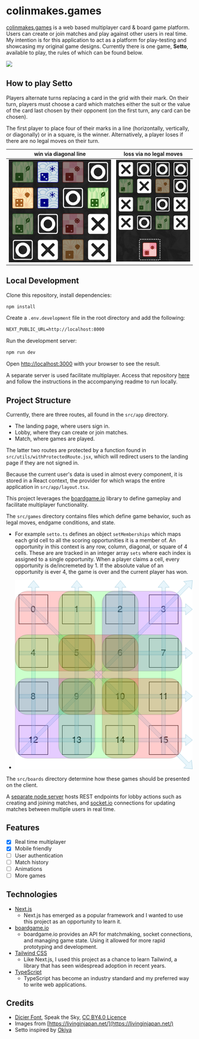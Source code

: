 # colinmakes.games

[colinmakes.games](https://www.colinmakes.games) is a web based multiplayer card & board game platform. Users can create or join matches and play against other users in real time. My intention is for this application to act as a platform for play-testing and showcasing my original game designs. Currently there is one game, **Setto**, available to play, the rules of which can be found below.

![](./public/gif/demo.gif)

## How to play Setto

Players alternate turns replacing a card in the grid with their mark. On their turn, players must choose a card which matches either the suit or the value of the card last chosen by their opponent (on the first turn, any card can be chosen).

The first player to place four of their marks in a line (horizontally, vertically, or diagonally) or in a square, is the winner. Alternatively, a player loses if there are no legal moves on their turn.

|   win via diagonal line   |  loss via no legal moves   |
| :-----------------------: | :------------------------: |
| ![](./public/img/win.png) | ![](./public/img/loss.png) |

## Local Development

Clone this repository, install dependencies:

```bash
npm install
```

Create a `.env.development` file in the root directory and add the following:

```txt
NEXT_PUBLIC_URL=http://localhost:8000
```

Run the development server:

```bash
npm run dev
```

Open [http://localhost:3000](http://localhost:3000) with your browser to see the result.

A separate server is used facilitate multiplayer. Access that repository [here](https://github.com/tressc/colinmakes.games-server) and follow the instructions in the accompanying readme to run locally.

## Project Structure

Currently, there are three routes, all found in the `src/app` directory.

- The landing page, where users sign in.
- Lobby, where they can create or join matches.
- Match, where games are played.

The latter two routes are protected by a function found in `src/utils/withProtectedRoute.jsx`, which will redirect users to the landing page if they are not signed in.

Because the current user's data is used in almost every component, it is stored in a React context, the provider for which wraps the entire application in `src/app/layout.tsx`.

This project leverages the [boardgame.io](https://boardgame.io/) library to define gameplay and facilitate multiplayer functionality.

The `src/games` directory contains files which define game behavior, such as legal moves, endgame conditions, and state.

- For example `setto.ts` defines an object `setMemberships` which maps each grid cell to all the scoring opportunities it is a member of. An opportunity in this context is any row, column, diagonal, or square of 4 cells. These are are tracked in an integer array `sets` where each index is assigned to a single opportunity. When a player claims a cell, every opportunity is de/incremeted by 1. If the absolute value of an opportunity is ever 4, the game is over and the current player has won.

- ![](./public/img/scoring.png)

The `src/boards` directory determine how these games should be presented on the client.

A [separate node server](https://github.com/tressc/asobi-server) hosts REST endpoints for lobby actions such as creating and joining matches, and [socket.io](https://socket.io/) connections for updating matches between multiple users in real time.

## Features

- [x] Real time multiplayer
- [x] Mobile friendly
- [ ] User authentication
- [ ] Match history
- [ ] Animations
- [ ] More games

## Technologies

- [Next.js](https://nextjs.org/)
  - Next.js has emerged as a popular framework and I wanted to use this project as an opportunity to learn it.
- [boardgame.io](https://boardgame.io/)
  - boardgame.io provides an API for matchmaking, socket connections, and managing game state. Using it allowed for more rapid prototyping and development.
- [Tailwind CSS](https://tailwindcss.com/)
  - Like Next.js, I used this project as a chance to learn Tailwind, a library that has seen widespread adoption in recent years.
- [TypeScript](https://www.typescriptlang.org/)
  - TypeScript has become an industry standard and my preferred way to write web applications.

## Credits

- [Dicier Font](speakthesky.itch.io/typeface-dicier), Speak the Sky, [CC BY4.0 Licence](creativecommons.org/licenses/by/4.0/)
- Images from [https://livinginjapan.net/](https://livinginjapan.net/)
- Setto inspired by [Okiya](https://boardgamegeek.com/boardgame/125311/okiya)
